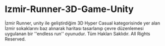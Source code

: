 # Izmir-Runner-3D-Game-Unity
İzmir Runner, unity ile geliştirdiğim 3D Hyper Casual kategorisinde yer alan İzmir sokaklarını baz alınarak haritası tasarlanıp çevre düzenlemesi uygulanan bir ''endless run'' oyunudur. Tüm Hakları Saklıdır. All Rights Reserved.
